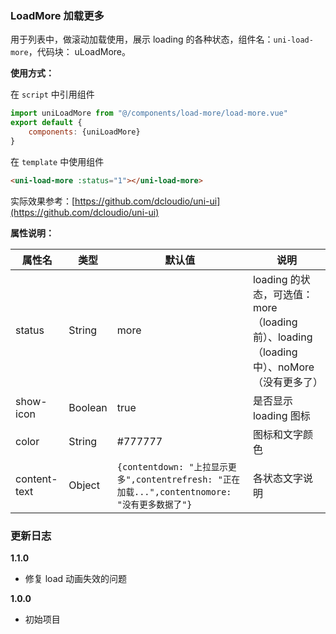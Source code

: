 ### LoadMore 加载更多

用于列表中，做滚动加载使用，展示 loading 的各种状态，组件名：``uni-load-more``，代码块： uLoadMore。

**使用方式：**

在 ``script`` 中引用组件 

```javascript
import uniLoadMore from "@/components/load-more/load-more.vue"
export default {
    components: {uniLoadMore}
}
```

在 ``template`` 中使用组件

```html
<uni-load-more :status="1"></uni-load-more>
```

实际效果参考：[https://github.com/dcloudio/uni-ui](https://github.com/dcloudio/uni-ui)

**属性说明：**

|属性名		|类型|默认值	|说明|
|---|----|---|---|
|status	|String	|more|loading 的状态，可选值：more（loading前）、loading（loading中）、noMore（没有更多了）|
|show-icon	|Boolean	|true|是否显示 loading 图标|
|color	|String	|#777777|图标和文字颜色	|
|content-text	|Object	|```{contentdown: "上拉显示更多",contentrefresh: "正在加载...",contentnomore: "没有更多数据了"}```|各状态文字说明|

### 更新日志
**1.1.0**
- 修复 load 动画失效的问题

**1.0.0**
- 初始项目
